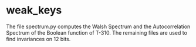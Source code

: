 # weak_keys
The file spectrum.py computes the Walsh Spectrum and the Autocorrelation Spectrum of the Boolean function of T-310.
The remaining files are used to find invariances on 12 bits.
